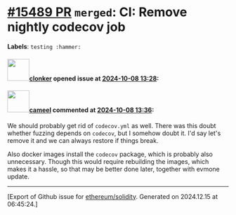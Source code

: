 # [\#15489 PR](https://github.com/ethereum/solidity/pull/15489) `merged`: CI: Remove nightly codecov job
**Labels**: `testing :hammer:`


#### <img src="https://avatars.githubusercontent.com/u/1685266?v=4" width="50">[clonker](https://github.com/clonker) opened issue at [2024-10-08 13:28](https://github.com/ethereum/solidity/pull/15489):



#### <img src="https://avatars.githubusercontent.com/u/137030?v=4" width="50">[cameel](https://github.com/cameel) commented at [2024-10-08 13:36](https://github.com/ethereum/solidity/pull/15489#issuecomment-2399872878):

We should probably get rid of `codecov.yml` as well. There was this doubt whether fuzzing depends on `codecov`, but I somehow doubt it. I'd say let's remove it and we can always restore if things break.

Also docker images install the `codecov` package, which is probably also unnecessary. Though this would require rebuilding the images, which makes it a hassle, so that may be better done later, together with evmone update.


-------------------------------------------------------------------------------



[Export of Github issue for [ethereum/solidity](https://github.com/ethereum/solidity). Generated on 2024.12.15 at 06:45:24.]
